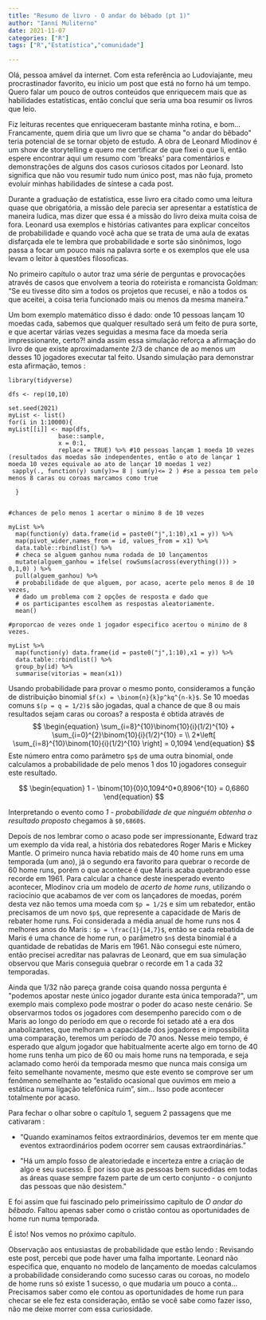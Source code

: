 ```yaml
---
title: "Resumo de livro - O andar do bêbado (pt 1)"
author: "Ianní Muliterno"
date: 2021-11-07
categories: ["R"]
tags: ["R","Estatística","comunidade"]

---  
```


[//]: <> (date: 2021-08-15) 
[//]: <> ( precisei consultar a net sobre inline math with latex, estas são as fontes
            https://yihui.org/en/2018/07/latex-math-markdown/
            https://github.com/rstudio/blogdown/issues/466)
  Olá, pessoa amável da internet. Com esta referência ao Ludoviajante, meu procrastinador favorito, eu inicio um post que está no forno há um tempo. Quero falar um pouco de outros conteúdos que enriquecem mais que as habilidades estatísticas, então concluí que seria uma boa resumir os livros que leio.

  Fiz leituras recentes que enriqueceram bastante minha rotina, e bom... Francamente, quem 
  diria que um livro que se chama "o andar do bêbado" teria potencial de se tornar objeto de estudo. A obra de Leonard Mlodinov é um show de storytelling e quero me certificar de que fixei o que li, então espere encontrar aqui um resumo com 'breaks' para comentários e demonstrações de alguns dos casos curiosos citados por Leonard. Isto significa que não vou resumir tudo num único post, mas não fuja, prometo evoluir minhas habilidades de síntese a cada post.
  

   Durante a graduação de estatistica, esse livro era citado como uma leitura quase que obrigatória, a missão dele parecia ser apresentar a estatística de maneira ludica, mas dizer que essa é a missão do livro deixa muita coisa de fora. Leonard usa exemplos e histórias cativantes para explicar conceitos de probabilidade e quando você acha que se trata de uma aula de exatas disfarçada ele te lembra que probabilidade e sorte são sinônimos, logo passa a focar um pouco mais na palavra sorte e os exemplos que ele usa levam o leitor à questões filosoficas. 

  
 No primeiro capítulo o autor traz uma série de perguntas e provocações através de casos que envolvem a teoria do roteirista e romancista Goldman: “Se eu tivesse dito sim a todos os projetos que recusei, e não a todos os que aceitei, a coisa teria funcionado mais ou menos da mesma maneira.”
 
 Um bom exemplo matemático disso é dado: onde 10 pessoas lançam 10 moedas cada, sabemos que qualquer resultado será um feito de pura sorte, e que acertar várias vezes seguidas a mesma face da moeda seria impressionante, certo?! ainda assim essa simulação reforça a afirmação do livro de que existe aproximadamente 2/3 de chance de ao menos um desses 10 jogadores executar tal feito. Usando simulação para demonstrar esta afirmação, temos :
 
```{r}
library(tidyverse)

dfs <- rep(10,10)

set.seed(2021)
myList <- list()
for(i in 1:10000){
myList[[i]] <- map(dfs,   
              base::sample,
              x = 0:1,
              replace = TRUE) %>% #10 pessoas lançam 1 moeda 10 vezes (resultados das moedas são independentes, então o ato de lançar 1 moeda 10 vezes equivale ao ato de lançar 10 moedas 1 vez)
 sapply(., function(y) sum(y)>= 8 | sum(y)<= 2 ) #se a pessoa tem pelo menos 8 caras ou coroas marcamos como true
         
  }
    

#chances de pelo menos 1 acertar o minimo 8 de 10 vezes

myList %>% 
  map(function(y) data.frame(id = paste0("j",1:10),x1 = y)) %>% 
  map(pivot_wider,names_from = id, values_from = x1) %>% 
  data.table::rbindlist() %>% 
  # checa se alguem ganhou numa rodada de 10 lançamentos 
  mutate(alguem_ganhou = ifelse( rowSums(across(everything())) > 0,1,0) ) %>% 
  pull(alguem_ganhou) %>% 
  # probabilidade de que alguem, por acaso, acerte pelo menos 8 de 10 vezes,
  # dado um problema com 2 opções de resposta e dado que
  # os participantes escolhem as respostas aleatoriamente.
  mean()

#proporcao de vezes onde 1 jogador especifico acertou o minimo de 8 vezes.

myList %>% 
  map(function(y) data.frame(id = paste0("j",1:10),x1 = y)) %>% 
  data.table::rbindlist() %>%
  group_by(id) %>% 
  summarise(vitorias = mean(x1))
```
 
  Usando probabilidade para provar o mesmo ponto, consideramos  a função de distribuição binomial `$f(x) = \binom{n}{k}p^kq^{n-k}$`. Se 10 moedas comuns `$(p = q = 1/2)$` são jogadas, qual a chance de que 8 ou mais resultados sejam caras ou coroas? a resposta é obtida através de 
$$
\begin{equation}
\sum_{i=8}^{10}\binom{10}{i}(1/2)^{10} + \sum_{i=0}^{2}\binom{10}{i}(1/2)^{10} = \\
2*\left[ \sum_{i=8}^{10}\binom{10}{i}(1/2)^{10} \right] = 0,1094
\end{equation}
$$
 Este número entra como parâmetro `$p$` de uma outra binomial, onde calculamos a probabilidade de pelo menos 1 dos 10 jogadores conseguir este resultado. 
 
 $$
 \begin{equation}
 1 - \binom{10}{0}0,1094^0*0,8906^{10} = 0,6860
 \end{equation}
 $$
 
 Interpretando o evento como *1 - probabilidade de que ninguém obtenha o resultado proposto* chegamos à `$0,6860$`.
 
 Depois de nos lembrar como o acaso pode ser impressionante, Edward traz um exemplo da vida real, a história dos rebatedores Roger Maris e Mickey Mantle. O primeiro nunca havia rebatido mais de 40 home runs em uma temporada (um ano), já o segundo era favorito para quebrar o recorde de 60 home runs, porém o que acontece é que Maris acaba quebrando esse recorde em 1961. Para calcular a chance deste inesperado evento acontecer, Mlodinov cria um modelo de *acerto de home runs*, utilizando o raciocínio que acabamos de ver com os lançadores de moedas, porém desta vez não temos uma moeda com `$p = 1/2$` e sim um rebatedor, então precisamos de um novo `$p$`, que represente a capacidade de Maris de rebater home runs. Foi considerada a média anual de home runs nos 4 melhores anos do Maris : `$p = \frac{1}{14,7}$`, então se cada rebatida de Maris é uma chance de home run, o parâmetro `$n$` desta binomial é a quantidade de rebatidas de Maris em 1961. Não consegui este número, então precisei acreditar nas palavras de Leonard, que em sua simulação observou que Maris conseguia quebrar o recorde em 1 a cada 32 temporadas.
 
 Ainda que 1/32 não pareça grande coisa quando nossa pergunta é "podemos apostar neste único jogador durante esta única temporada?", um exemplo mais complexo pode mostrar o poder do acaso neste cenário. Se observarmos todos os jogadores com desempenho parecido com o de Maris ao longo do período em que o recorde foi setado até a era dos anabolizantes, que melhoram a capacidade dos jogadores e impossibilita uma comparação, teremos um período de 70 anos. Nesse meio tempo, é esperado que algum jogador que habitualmente acerte algo em torno de 40 home runs tenha um pico de 60 ou mais home runs na temporada, e seja aclamado como herói da temporada mesmo que nunca mais consiga um feito semelhante novamente, mesmo que este evento se comprove ser um fenômeno semelhante ao “estalido ocasional que ouvimos em meio a estática numa ligação telefônica ruim”, sim... Isso pode acontecer totalmente por acaso.

Para fechar o olhar sobre o capítulo 1, seguem 2 passagens que me cativaram :

- “Quando examinamos feitos extraordinários, devemos ter em mente que eventos extraordinários podem ocorrer sem causas extraordinárias.”

 
- "Há um amplo fosso de aleatoriedade e incerteza entre a criação de algo e seu sucesso. É por isso que as pessoas bem sucedidas em todas as áreas quase sempre fazem parte de um certo conjunto - o conjunto das pessoas que não desistem."

E foi assim que fui fascinado pelo primeiríssimo capítulo de *O andar do bêbado*. Faltou apenas saber como o cristão contou as oportunidades de home run numa temporada.

É isto! Nos vemos no próximo capítulo.

Observação aos entusiastas de probabilidade que estão lendo : Revisando este post, percebi que pode haver uma falha importante. Leonard não especifica que, enquanto no modelo de lançamento de moedas calculamos a probabilidade considerando como sucesso caras ou coroas, no modelo de home runs só existe 1 sucesso, o que mudaria um pouco a conta... Precisamos saber como ele contou as oportunidades de home run para checar se ele fez esta consideração, então se você sabe como fazer isso, não me deixe morrer com essa curiosidade.
